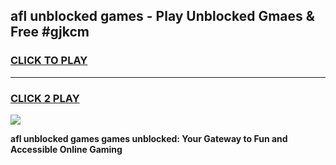 
## afl unblocked games - Play Unblocked Gmaes & Free #gjkcm
<h3>
<a href="https://premium.freeplayer.one?title=afl_unblocked_games&ref=03M">CLICK TO PLAY</a></h3>
<hr>

<h3>
<a href="https://premium.freeplayer.one?title=afl_unblocked_games&ref=03M">CLICK 2 PLAY</a>
  
</h3>

<a href="https://premium.freeplayer.one?title=afl_unblocked_games&ref=03M"><img src="https://clearcache.store/games.png"></a>


**afl unblocked games games unblocked: Your Gateway to Fun and Accessible Online Gaming**

